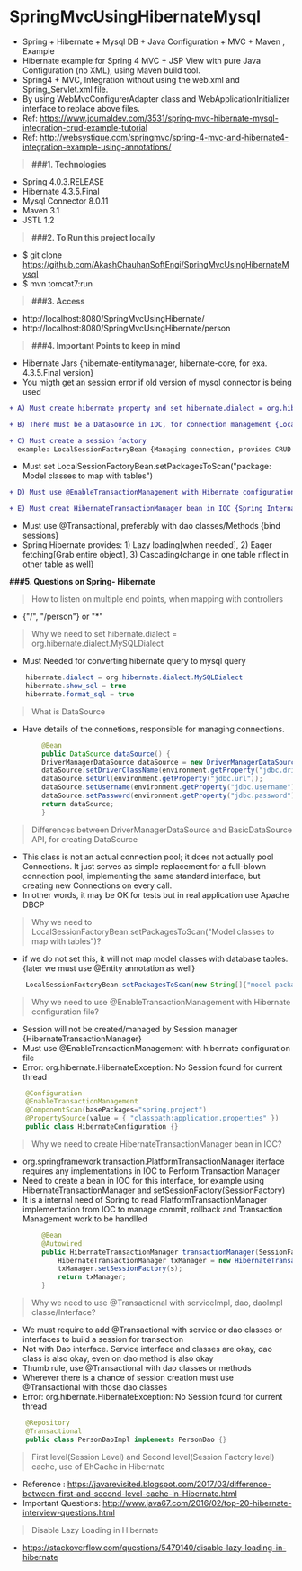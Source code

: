 # SpringMvcUsingHibernateMysql

* Spring + Hibernate + Mysql DB + Java Configuration + MVC + Maven , Example
* Hibernate example for Spring 4 MVC + JSP View with pure Java Configuration (no XML), using Maven build tool.
* Spring4 + MVC, Integration without using the web.xml and Spring_Servlet.xml file. 
* By using WebMvcConfigurerAdapter class and WebApplicationInitializer interface to replace above files.
* Ref: https://www.journaldev.com/3531/spring-mvc-hibernate-mysql-integration-crud-example-tutorial
* Ref: http://websystique.com/springmvc/spring-4-mvc-and-hibernate4-integration-example-using-annotations/

> **###1. Technologies**
* Spring 4.0.3.RELEASE
* Hibernate 4.3.5.Final
* Mysql Connector 8.0.11
* Maven 3.1
* JSTL 1.2

> **###2. To Run this project locally**
* $ git clone https://github.com/AkashChauhanSoftEngi/SpringMvcUsingHibernateMysql
* $ mvn tomcat7:run

> **###3.  Access** 
* http://localhost:8080/SpringMvcUsingHibernate/
* http://localhost:8080/SpringMvcUsingHibernate/person

> **###4.  Important Points to keep in mind**
* Hibernate Jars {hibernate-entitymanager, hibernate-core, for exa. 4.3.5.Final version}
* You migth get an session error if old version of mysql connector is being used
```diff
+ A) Must create hibernate property and set hibernate.dialect = org.hibernate.dialect.xx {xx:-> MySQLDialect}
```
```diff
+ B) There must be a DataSource in IOC, for connection management {LocalSessionFactoryBean}
```
```diff
+ C) Must create a session factory
  example: LocalSessionFactoryBean {Managing connection, provides CRUD and extra fun}
```
* Must set LocalSessionFactoryBean.setPackagesToScan("package: Model classes to map with tables")
```diff
+ D) Must use @EnableTransactionManagement with Hibernate configuration class
```
```diff
+ E) Must creat HibernateTransactionManager bean in IOC {Spring Internal use}
```
* Must use @Transactional, preferably with dao classes/Methods {bind sessions}
* Spring Hibernate provides: 1) Lazy loading[when needed], 2) Eager fetching[Grab entire object], 3) Cascading{change in one table riflect in other table as well} 

**###5.  Questions on Spring- Hibernate**
> How to listen on multiple end points, when mapping with controllers
* {"/", "/person"} or "*"

> Why we need to set hibernate.dialect = org.hibernate.dialect.MySQLDialect
* Must Needed for converting hibernate query to mysql query
```java
	hibernate.dialect = org.hibernate.dialect.MySQLDialect
	hibernate.show_sql = true
	hibernate.format_sql = true
```

> What is DataSource
* Have details of the connetions, responsible for managing connections.
```java
    	@Bean
    	public DataSource dataSource() {
		DriverManagerDataSource dataSource = new DriverManagerDataSource();
		dataSource.setDriverClassName(environment.getProperty("jdbc.driverClassName"));
		dataSource.setUrl(environment.getProperty("jdbc.url"));
		dataSource.setUsername(environment.getProperty("jdbc.username"));
		dataSource.setPassword(environment.getProperty("jdbc.password"));
		return dataSource;
    	}
```

> Differences between DriverManagerDataSource and BasicDataSource API, for creating DataSource
* This class is not an actual connection pool; it does not actually pool Connections. It just serves as simple replacement for a full-blown connection pool, implementing the same standard interface, but creating new Connections on every call.
* In other words, it may be OK for tests but in real application use Apache DBCP

> Why we need to LocalSessionFactoryBean.setPackagesToScan("Model classes to map with tables")?
* if we do not set this, it will not map model classes with database tables. {later we must use @Entity annotation as well}
```java
	LocalSessionFactoryBean.setPackagesToScan(new String[]{"model package location"});
```

> Why we need to use @EnableTransactionManagement with Hibernate configuration file?
* Session will not be created/managed by Session manager {HibernateTransactionManager}
* Must use @EnableTransactionManagement with hibernate configuration file
* Error: org.hibernate.HibernateException: No Session found for current thread
```java
	@Configuration
	@EnableTransactionManagement
	@ComponentScan(basePackages="spring.project")
	@PropertySource(value = { "classpath:application.properties" })
	public class HibernateConfiguration {}
```

> Why we need to create HibernateTransactionManager bean in IOC?
* org.springframework.transaction.PlatformTransactionManager iterface requires any implementations in IOC to Perform Transaction Manager
* Need to create a bean in IOC for this interface, for example using HibernateTransactionManager and setSessionFactory(SessionFactory)
* It is a internal need of Spring to read PlatformTransactionManager implementation from IOC to manage commit, rollback and Transaction Management work to be handlled
```java
    	@Bean
    	@Autowired
    	public HibernateTransactionManager transactionManager(SessionFactory s) {
       		HibernateTransactionManager txManager = new HibernateTransactionManager();
       		txManager.setSessionFactory(s);
       		return txManager;
    	}
```

> Why we need to use @Transactional with serviceImpl, dao, daoImpl classe/Interface?
* We must require to add @Transactional with service or dao classes or interfaces to build a session for transection
* Not with Dao interface. Service interface and classes are okay, dao class is also okay, even on dao method is also okay
* Thumb rule, use @Transactional with dao classes or methods
* Wherever there is a chance of session creation must use @Transactional with those dao classes
* Error: org.hibernate.HibernateException: No Session found for current thread
```java
	@Repository
	@Transactional
	public class PersonDaoImpl implements PersonDao {}
```

> First level(Session Level) and Second level(Session Factory level) cache, use of EhCache in Hibernate
* Reference : https://javarevisited.blogspot.com/2017/03/difference-between-first-and-second-level-cache-in-Hibernate.html
* Important Questions: http://www.java67.com/2016/02/top-20-hibernate-interview-questions.html

> Disable Lazy Loading in Hibernate
* https://stackoverflow.com/questions/5479140/disable-lazy-loading-in-hibernate

